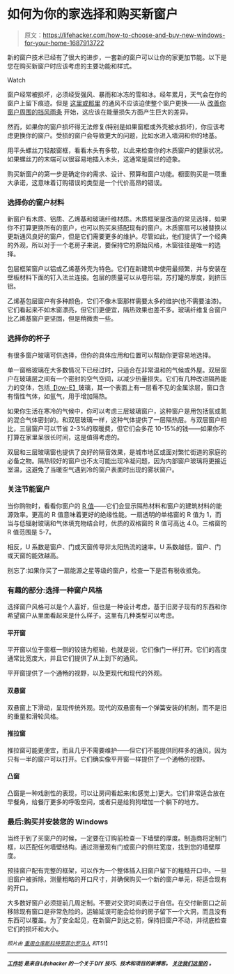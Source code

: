 # 如何为你的家选择和购买新窗户

> 原文：<https://lifehacker.com/how-to-choose-and-buy-new-windows-for-your-home-1687913722>

新的窗户技术已经有了很大的进步，一套新的窗户可以让你的家更加节能。以下是您在购买新窗户时应该考虑的主要功能和样式。

Watch

窗户经常被损坏，必须经受强风、暴雨和冰冻的雪和冰。经年累月，天气会在你的窗户上留下痕迹。但是 [这里或那里](https://lifehacker.com/how-to-check-your-windows-and-doors-for-costly-air-leak-1424223260) 的通风不应该迫使整个窗户更换——从 [改善你窗户周围的挡风雨条](https://lifehacker.com/drafty-how-to-seal-your-windows-and-doors-from-the-col-5955246) 开始，这应该在能量损失方面产生巨大的差异。

然而，如果你的窗户损坏得无法修复(特别是如果窗框或外壳被水损坏)，你应该考虑更换你的窗户。受损的窗户会导致更大的问题，比如水进入墙洞和你的地基。

用平头螺丝刀轻敲窗框，看看木头有多软，以此来检查你的木质窗户的健康状况。如果螺丝刀的末端可以很容易地插入木头，这通常是腐烂的迹象。

购买新窗户的第一步是确定你的需求、设计、预算和窗户功能。橱窗购买是一项重大承诺，这意味着订购错误的类型是一个代价高昂的错误。

### 选择你的窗户材料

新窗户有木质、铝质、乙烯基和玻璃纤维材质。木质框架是改造的常见选择，如果你不打算更换所有的窗户，也可以购买来搭配现有的窗户。木质窗扇可以被替换以更新通风良好的窗户，但是它们需要更多的维护。尽管如此，他们提供了一个经典的外观，所以对于一个老房子来说，要保持它的原始风格，木窗往往是唯一的选择。

包层框架窗户以铝或乙烯基外壳为特色。它们在新建筑中使用最频繁，并与安装在壁板材料下面的钉入法兰连接。包层的质量可以从卷形铝，苏打罐的厚度，到挤压铝。

乙烯基包层窗户有多种颜色，它们不像木窗那样需要太多的维护(也不需要油漆)。它们看起来不如木窗漂亮，但它们更便宜，隔热效果也差不多。玻璃纤维复合窗户比乙烯基窗户更坚固，但是稍微贵一些。

### 选择你的杯子

有很多窗户玻璃可供选择，但你的具体应用和位置可以帮助你更容易地选择。

单一窗格玻璃在大多数情况下已经过时，只适合在非常温和的气候或外屋。双层窗户在玻璃层之间有一个密封的空气空间，以减少热量损失。它们有几种改进隔热能力的变体，包括[【low-E】](http://en.wikipedia.org/wiki/Low_emissivity)玻璃，其一个表面上有一层看不见的金属涂层，窗口含有惰性气体，如氩气，用于增加隔热。

如果你生活在寒冷的气候中，你可以考虑三层玻璃窗户，这种窗户是用包括氩或氪的混合气体密封的。和双层玻璃一样，这种气体提供了一层隔热层。与双层窗户相比，三层窗户可以节省 2-3%的取暖费，但它们会多花 10-15%的钱——如果你不打算在家里呆很长时间，这是值得考虑的。

双层和三层玻璃窗也提供了良好的隔音效果，是城市地区或面对繁忙街道的家庭的必备之物。隔热较好的窗户也不太可能出现冷凝问题，因为内部窗户玻璃将更接近室温，这避免了当暖空气遇到冷的窗户表面时出现的雾状窗户。

### 关注节能窗户

当你购物时，看看你窗户的 [R 值](http://en.wikipedia.org/wiki/R-value_%28insulation%29)——它们会显示隔热材料和窗户的建筑材料的能源效率。更高的 R 值意味着更好的绝缘性能。一扇透明的单格窗的 R 值为 1，而当与低辐射玻璃和气体填充物结合时，优质的双格窗的 R 值可高达 4.0。三格窗的 R 值范围是 5-7。

相反，U 系数是窗户、门或天窗传导非太阳热流的速率。U 系数越低，窗户、门或天窗的能效越高。

别忘了:如果你买了一扇能源之星等级的窗户，检查一下是否有税收抵免。

### 有趣的部分:选择一种窗户风格

选择窗户风格可以是个人喜好，但也是一种设计考虑，基于旧房子现有的东西和你希望窗户从里面看起来是什么样子。这里有几种类型可以考虑。

#### **平开窗**

平开窗以位于窗框一侧的铰链为枢轴，也就是说，它们像门一样打开。它们的高度通常比宽度大，并且它们提供了从上到下的通风。

平开窗提供了一个通畅的视野，以及更现代和现代的外观。

#### **双悬窗**

双悬窗上下滑动，呈现传统外观。现代的双悬窗有一个弹簧安装的机制，而不是旧的重量和滑轮风格。

#### **推拉窗**

推拉窗可能更便宜，而且几乎不需要维护——但它们不能提供同样多的通风，因为只有一半的窗户可以打开。它们确实像平开窗一样提供了一个通畅的视野。

#### **凸窗**

凸窗是一种戏剧性的表现，可以让房间看起来(和感觉上)更大。它们非常适合放在早餐角，给餐厅更多的呼吸空间，或者只是给狗狗增加一个躺下的地方。

### 最后:购买并安装您的 Windows

当终于到了买窗户的时候，一定要在订购前检查一下墙壁的厚度。制造商将定制门框，以匹配任何墙壁结构。通过测量现有门或窗户的侧柱宽度，找到您的墙壁厚度。

预挂窗户配有完整的框架，可以作为一个整体插入旧窗户留下的粗糙开口中。一旦旧窗户被拆除，测量粗略的开口尺寸，并确保购买一个新的窗户单元，将适合现有的开口。

大多数好窗户必须提前几周定制。不要对交货时间表过于自信。在交付新窗口之前移除现有窗口是非常危险的。运输延误可能会给你的房子留下一个大洞，而且没有东西可以覆盖。为了安全起见，在新窗户到达之前，保持旧窗户不动，并彻底检查它们的损坏和大小。

*<small>照片由</small>* [<small>*重用仓库*</small>](https://www.flickr.com/photos/houstonreuse/4822044700/in/photolist-doWHPg-7ACgKD-doWRZo-8YzvAN-8neZbv-c6um2N-doWRUY-nSSEBs-c6u88C-8hmRMZ-pdB7fx-c6u92m-8m7eTJ-doWHDg-8gvfuR-jNQyte-rqNCx-6e1uRW-8ETAYX-8P9Fuc-is2Xqi-uaoK8-abxSsR-7aGMHc-ejGApS-6TLcd4-jqyaB6-bQecKz-jDmDZ6-iQPLX2-nYQAS2-jqyp9C-6EPQ95-74WzGB-dKjZQW-9LRyUy-9uyfLy-9wrg8J-iQR1DX-iQPtRD-9uyneG-9uybq7-9HSok9-8P9Fzp-64t73L-noA1rX-dwi3Xo-nuwLm8-dno9Q5-dno6Rr)<small></small>*[<small>*斯科特劳*</small>](https://www.flickr.com/photos/scottlowe/2322789387/in/photolist-9umeAv-bWkf7J-bEn429-5i5JMM-dF5JHS-zYrFW-eR8ncg-psXJ64-o8PdY7-dYQbzS-p3KTXt-4xfUmT-dZ3sDM-5hNUK3-e9Qyfc-btz3bm-bEn3ZW-i1RNgh-oN9w1z-cp6cHG-9EHaDu-bt9k6S-5xXJ9H-asZCiN-9zobrQ-hw9w1w-o4sVEt-bVeRyh-8fHPRy-bVeRMw-hrbZZn-dCXu2i-9LB4QD-apNC5D-d8nAtd-9BspAy-9ecGt-QuC42-GWWdx-oA5fPs-dDaYKR-8Y9k8K-8aAeCP-9K84Ph-bTgMpa-bTgMn6-c29khm-vCkmQ-9eEdza-9DpLfL)<small></small>*[<small>*菲尔罗马人*</small>](https://www.flickr.com/photos/mdu2boy/542865344/in/photolist-bUJh4V-aCJSQG-aCJTE1-3aBeHq-yNwFL-8oS7Rg-4xPFCg-aCG7Ti-PYjXj-MQhGh-MQhxA-cv3MFm-hm89s-38c9Gr-cQh72-2UT9h4-2VmscB-hHhh5-7PAWfP-8gWNsj-6Qc636-6Qc62V-6Qca5k-ciyAkq-cJZVZh-fgsxwk-fwy4Lg-8qUiCY-6U4c67-cZ1nbG-8J2URj-oc3GH8-bZGkSo-9dDpPF-3hHquz-8gTE9a-8gTDip-5EARcU-4vS1Wp-8gWNhf-aCr78Q-okYhvv-6MtBta-fyZpHv-2hPY4V-qkDaNs-bDDtFJ-ocJApX-daoBsU-qC2srZ) <small>*和*T51】**</small>**

* * *

**[<small>*工作坊*</small>](http://workshop.lifehacker.com/) *<small>是来自 Lifehacker 的一个关于 DIY 技巧、技术和项目的新博客。</small>* [<small>*关注我们这里的*</small>](https://twitter.com/WorkshopLH) *<small>。</small>***